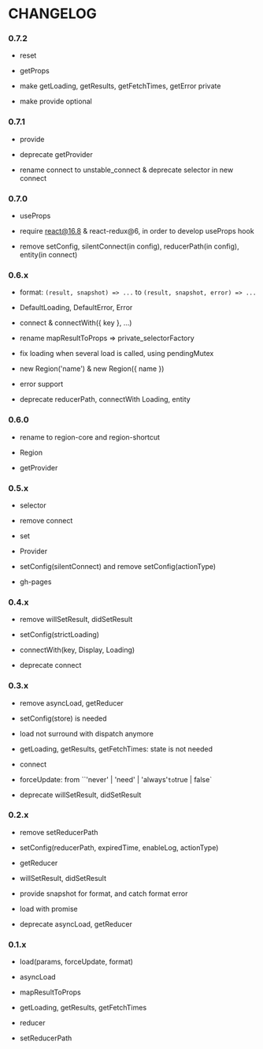 # CHANGELOG

### 0.7.2

- reset

- getProps

- make getLoading, getResults, getFetchTimes, getError private

- make provide optional

### 0.7.1

- provide

- deprecate getProvider

- rename connect to unstable_connect & deprecate selector in new connect

### 0.7.0

- useProps

- require react@16.8 & react-redux@6, in order to develop useProps hook

- remove setConfig, silentConnect(in config), reducerPath(in config), entity(in connect)

### 0.6.x

- format: `(result, snapshot) => ...` to `(result, snapshot, error) => ...`

- DefaultLoading, DefaultError, Error

- connect & connectWith({ key }, ...)

- rename mapResultToProps => private_selectorFactory

- fix loading when several load is called, using pendingMutex

- new Region('name') & new Region({ name })

- error support

- deprecate reducerPath, connectWith Loading, entity

### 0.6.0

- rename to region-core and region-shortcut

- Region

- getProvider

### 0.5.x

- selector

- remove connect

- set

- Provider

- setConfig(silentConnect) and remove setConfig(actionType)

- gh-pages

### 0.4.x

- remove willSetResult, didSetResult

- setConfig(strictLoading)

- connectWith(key, Display, Loading)

- deprecate connect

### 0.3.x

- remove asyncLoad, getReducer

- setConfig(store) is needed

- load not surround with dispatch anymore

- getLoading, getResults, getFetchTimes: state is not needed

- connect

- forceUpdate: from ``'never' | 'need' | 'always'` to `true | false`

- deprecate willSetResult, didSetResult

### 0.2.x

- remove setReducerPath

- setConfig(reducerPath, expiredTime, enableLog, actionType)

- getReducer

- willSetResult, didSetResult

- provide snapshot for format, and catch format error

- load with promise

- deprecate asyncLoad, getReducer

### 0.1.x

- load(params, forceUpdate, format)

- asyncLoad

- mapResultToProps

- getLoading, getResults, getFetchTimes

- reducer

- setReducerPath
